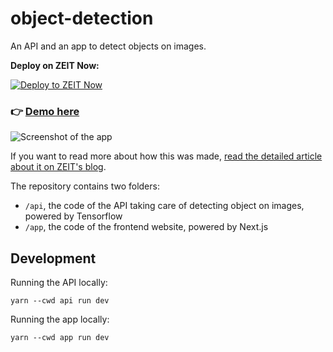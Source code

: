 # object-detection

An API and an app to detect objects on images.

**Deploy on ZEIT Now:**

[![Deploy to ZEIT Now](https://zeit.co/button)](https://zeit.co/new/project?template=lucleray/object-detection)

### 👉 [Demo here](https://object-detection.now.sh)

![Screenshot of the app](screenshot.png)

If you want to read more about how this was made, [read the detailed article about it on ZEIT's blog](https://zeit.co/blog/serverless-machine-learning).

The repository contains two folders:

- `/api`, the code of the API taking care of detecting object on images, powered by Tensorflow
- `/app`, the code of the frontend website, powered by Next.js


## Development

Running the API locally:

```
yarn --cwd api run dev
```

Running the app locally:

```
yarn --cwd app run dev
```
